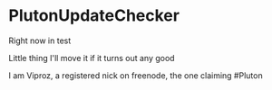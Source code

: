 PlutonUpdateChecker
===================

Right now in test

Little thing I'll move it if it turns out any good

I am Viproz, a registered nick on freenode, the one claiming #Pluton
